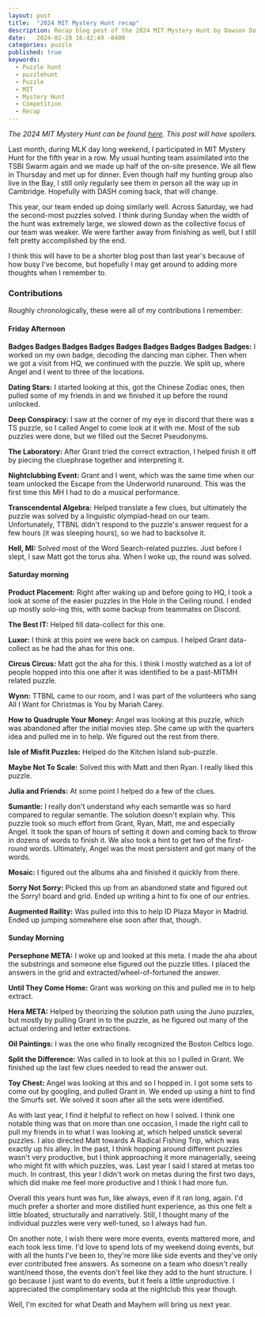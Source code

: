 ```yaml
---
layout: post
title:  "2024 MIT Mystery Hunt recap"
description: Recap blog post of the 2024 MIT Mystery Hunt by Dawson Do.
date:   2024-02-20 16:42:49 -0400
categories: puzzle
published: true
keywords:
  - Puzzle hunt
  - puzzlehunt
  - Puzzle
  - MIT
  - Mystery Hunt
  - Competition
  - Recap
---
```


*The 2024 MIT Mystery Hunt can be found [here](https://mythstoryhunt.world/). This post will have spoilers.*

Last month, during MLK day long weekend, I participated in MIT Mystery Hunt for the fifth year in a row. My usual hunting team assimilated into the TSBI Swarm again and we made up half of the on-site presence. We all flew in Thursday and met up for dinner. Even though half my hunting group also live in the Bay, I still only regularly see them in person all the way up in Cambridge. Hopefully with DASH coming back, that will change.

This year, our team ended up doing similarly well. Across Saturday, we had the second-most puzzles solved. I think during Sunday when the width of the hunt was extremely large, we slowed down as the collective focus of our team was weaker. We were farther away from finishing as well, but I still felt pretty accomplished by the end.

<!--excerpt-->

I think this will have to be a shorter blog post than last year's because of how busy I've become, but hopefully I may get around to adding more thoughts when I remember to.

### Contributions

Roughly chronologically, these were all of my contributions I remember:

#### Friday Afternoon

**Badges Badges Badges Badges Badges Badges Badges Badges Badges:** I worked on my own badge, decoding the dancing man cipher. Then when we got a visit from HQ, we continued with the puzzle. We split up, where Angel and I went to three of the locations.

**Dating Stars:** I started looking at this, got the Chinese Zodiac ones, then pulled some of my friends in and we finished it up before the round unlocked.

**Deep Conspiracy:** I saw at the corner of my eye in discord that there was a TS puzzle, so I called Angel to come look at it with me. Most of the sub puzzles were done, but we filled out the Secret Pseudonyms.

**The Laboratory:** After Grant tried the correct extraction, I helped finish it off by piecing the cluephrase together and interpreting it.

**Nightclubbing Event:** Grant and I went, which was the same time when our team unlocked the Escape from the Underworld runaround. This was the first time this MH I had to do a musical performance.

**Transcendental Algebra:** Helped translate a few clues, but ultimately the puzzle was solved by a linguistic olympiad-head on our team. Unfortunately, TTBNL didn't respond to the puzzle's answer request for a few hours (it was sleeping hours), so we had to backsolve it.

**Hell, MI:** Solved most of the Word Search-related puzzles. Just before I slept, I saw Matt got the torus aha. When I woke up, the round was solved.

#### Saturday morning

**Product Placement:** Right after waking up and before going to HQ, I took a look at some of the easier puzzles in the Hole in the Ceiling round. I ended up mostly solo-ing this, with some backup from teammates on Discord.

**The Best IT:** Helped fill data-collect for this one.

**Luxor:** I think at this point we were back on campus. I helped Grant data-collect as he had the ahas for this one.

**Circus Circus:** Matt got the aha for this. I think I mostly watched as a lot of people hopped into this one after it was identified to be a past-MITMH related puzzle.

**Wynn:** TTBNL came to our room, and I was part of the volunteers who sang All I Want for Christmas is You by Mariah Carey.

**How to Quadruple Your Money:** Angel was looking at this puzzle, which was abandoned after the initial movies step. She came up with the quarters idea and pulled me in to help. We figured out the rest from there.

**Isle of Misfit Puzzles:** Helped do the Kitchen Island sub-puzzle.

**Maybe Not To Scale:** Solved this with Matt and then Ryan. I really liked this puzzle.

**Julia and Friends:** At some point I helped do a few of the clues.

**Sumantle:** I really don't understand why each semantle was so hard compared to regular semantle. The solution doesn't explain why. This puzzle took so much effort from Grant, Ryan, Matt, me and especially Angel. It took the span of hours of setting it down and coming back to throw in dozens of words to finish it. We also took a hint to get two of the first-round words. Ultimately, Angel was the most persistent and got many of the words.

**Mosaic:** I figured out the albums aha and finished it quickly from there.

**Sorry Not Sorry:** Picked this up from an abandoned state and figured out the Sorry! board and grid. Ended up writing a hint to fix one of our entries.

**Augmented Raility:** Was pulled into this to help ID Plaza Mayor in Madrid. Ended up jumping somewhere else soon after that, though.

#### Sunday Morning

**Persephone META:** I woke up and looked at this meta. I made the aha about the substrings and someone else figured out the puzzle titles. I placed the answers in the grid and extracted/wheel-of-fortuned the answer.

**Until They Come Home:** Grant was working on this and pulled me in to help extract.

**Hera META:** Helped by theorizing the solution path using the Juno puzzles, but mostly by pulling Grant in to the puzzle, as he figured out many of the actual ordering and letter extractions.

**Oil Paintings:** I was the one who finally recognized the Boston Celtics logo.

**Split the Difference:** Was called in to look at this so I pulled in Grant. We finished up the last few clues needed to read the answer out.

**Toy Chest:** Angel was looking at this and so I hopped in. I got some sets to come out by googling, and pulled Grant in. We ended up using a hint to find the Smurfs set. We solved it soon after all the sets were identified.

As with last year, I find it helpful to reflect on how I solved. I think one notable thing was that on more than one occasion, I made the right call to pull my friends in to what I was looking at, which helped unstick several puzzles. I also directed Matt towards A Radical Fishing Trip, which was exactly up his alley. In the past, I think hopping around different puzzles wasn't very productive, but I think approaching it more managerially, seeing who might fit with which puzzles, was. Last year I said I stared at metas too much. In contrast, this year I didn't work on metas during the first two days, which did make me feel more productive and I think I had more fun.

Overall this years hunt was fun, like always, even if it ran long, again. I'd much prefer a shorter and more distilled hunt experience, as this one felt a little bloated, structurally and narratively. Still, I thought many of the individual puzzles were very well-tuned, so I always had fun.

On another note, I wish there were more events, events mattered more, and each took less time. I'd love to spend lots of my weekend doing events, but with all the hunts I've been to, they're more like side events and they've only ever contributed free answers. As someone on a team who doesn't really want/need those, the events don't feel like they add to the hunt structure. I go because I just want to do events, but it feels a little unproductive. I appreciated the complimentary soda at the nightclub this year though.

Well, I'm excited for what Death and Mayhem will bring us next year.
